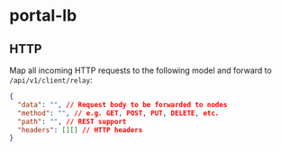 # portal-lb

## HTTP

Map all incoming HTTP requests to the following model and forward to `/api/v1/client/relay`:

```json
{
  "data": "", // Request body to be forwarded to nodes
  "method": "", // e.g. GET, POST, PUT, DELETE, etc.
  "path": "", // REST support
  "headers": [][] // HTTP headers
}
```